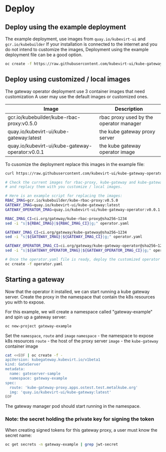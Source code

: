 # Deploy

## Deploy using the example deployment

The example deployment, use images from `quay.io/kubevirt-ui` and `gcr.io/kubebuilder`
If your installation is connected to the internet and you do not intend to customize the images,
Deployment using the example deployment file can be a good option.

```bash
oc create -f https://raw.githubusercontent.com/kubevirt-ui/kube-gateway-operator/main/deploy/kube-gateway-operator.yaml
```

## Deploy using customized / local images 

The gateway operator deployment use 3 container images that need customization
A user may use the default images or customized ones.

| Image | Description
|---|---
| gcr.io/kubebuilder/kube-rbac-proxy:v0.5.0 | rbac proxy used by the operator manager
| quay.io/kubevirt-ui/kube-gateway:latest | the kube gateway proxy server
| quay.io/kubevirt-ui/kube-gateway-operator:v0.0.1 | the kube gateway operator image

To cusomize the deployment replace this images in the example file:

```bash
curl https://raw.githubusercontent.com/kubevirt-ui/kube-gateway-operator/main/deploy/kube-gateway-operator.yaml > operator.yaml

# Check the current images for rbac-proxy, kube-gateway and kube-gateway-operator
# and replacy them with you customize / local images.

# Here is an example script for replacing the images:
RBAC_IMAG=gcr.io/kubebuilder/kube-rbac-proxy:v0.5.0
GATEWAY_IMAG=quay.io/kubevirt-ui/kube-gateway:latest
GATEWAY_OPERATOR_IMAG=quay.io/kubevirt-ui/kube-gateway-operator:v0.0.1

RBAC_IMAG_CI=ci.org/gateway/kube-rbac-proxy@sha256~1234
sed -i "s|${RBAC_IMAG}|${RBAC_IMAG_CI}|g;" operator.yaml

GATEWAY_IMAG_CI=ci.org/gateway/kube-gateway@sha256~1234
sed -i "s|${GATEWAY_IMAG}|${GATEWAY_IMAG_CI}|g;" operator.yaml

GATEWAY_OPERATOR_IMAG_CI=ci.org/gateway/kube-gateway-operator@sha256~1234
sed -i "s|${GATEWAY_OPERATOR_IMAG}|${GATEWAY_OPERATOR_IMAG_CI}|g;" operator.yaml
```

```bash
# Once the operator.yaml file is ready, deploy the customized operator
oc create -f operator.yaml
```

## Starting a gateway

Now that the operator it installed, we can start running a kube gateway server.
Create the proxy in the namespace that contain the k8s resources you with to expose.

For this example, we will create a namespace called "gateway-example" and spin up a gateway server:

```bash
oc new-project gateway-example
```

Set the `namespace`, `route` and `image`
`namespace` - the namespace to expose k8s resources
`route` - the host of the proxy server
`image` - the `kube-gateway` container image

```bash
cat <<EOF | oc create -f -
apiVersion: kubegateway.kubevirt.io/v1beta1
kind: GateServer
metadata:
  name: gateserver-sample
  namespace: gateway-example
spec:
  route: 'kube-gateway-proxy.apps.ostest.test.metalkube.org'
  img: 'quay.io/kubevirt-ui/kube-gateway:latest'
EOF
```

The gateway manager pod should start running in the namespace.

### Note: the secret holding the private key for signing the token

When creating signed tokens for this gateway proxy, a user must know the secret name:

```bash
oc get secrets -n gateway-example | grep jwt-secret
```



